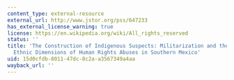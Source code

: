 ```yaml
---
content_type: external-resource
external_url: http://www.jstor.org/pss/647233
has_external_license_warning: true
license: https://en.wikipedia.org/wiki/All_rights_reserved
status: ''
title: 'The Construction of Indigenous Suspects: Militarization and the Gendered and
  Ethnic Dimensions of Human Rights Abuses in Southern Mexico'
uid: 15d0cfdb-8011-47dc-8c2a-a3567349a4aa
wayback_url: ''
---
```

